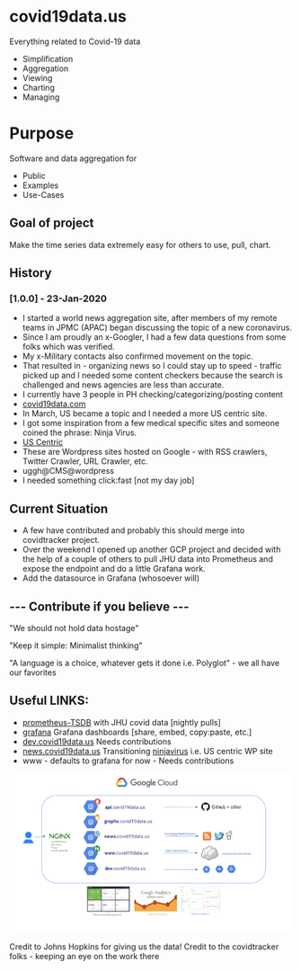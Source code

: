 # covid19data.us

Everything related to Covid-19 data

- Simplification
- Aggregation
- Viewing
- Charting
- Managing

# Purpose

Software and data aggregation for

- Public 
- Examples
- Use-Cases 

## Goal of project

Make the time series data extremely easy for others to use, pull, chart.

## History

### [1.0.0] - 23-Jan-2020

- I started a world news aggregation site, after members of my remote teams in JPMC (APAC)  began discussing the topic of a new coronavirus. 
- Since I am proudly an x-Googler, I had a few data questions from some folks which was verified. 
- My x-Military contacts also confirmed movement on the topic. 
- That resulted in - organizing news so I could stay up to speed - traffic picked up and I needed some content checkers because the search is challenged and news agencies are less than accurate. 
- I currently have 3 people in PH checking/categorizing/posting content
- [covid19data.com](https://covid19data.com)
- In March, US became a topic and I needed a more US centric site. 
- I got some inspiration from a few medical specific sites and someone coined the phrase: Ninja Virus.
- [US Centric](https://ninjavirus.com)
- These are Wordpress sites hosted on Google - with RSS crawlers, Twitter Crawler, URL Crawler, etc. 
- uggh@CMS@wordpress 
- I needed something click:fast [not my day job]

## Current Situation

- A few have contributed and probably this should merge into covidtracker project. 
- Over the weekend I opened up another GCP project and decided with the help of a couple of others to pull JHU data into Prometheus and expose the endpoint and do a little Grafana work. 
- Add the datasource in Grafana (whosoever will)



## --- Contribute if you believe ---

"We should not hold data hostage"

"Keep it simple: Minimalist thinking"

"A language is a choice, whatever gets it done i.e. Polyglot" - we all have our favorites

## Useful LINKS:

- [prometheus-TSDB](api.covid19data.us) with JHU covid data [nightly pulls]
- [grafana](graphs.covid19data.us) Grafana dashboards [share, embed, copy:paste, etc.]
- [dev.covid19data.us](dev.covid19data.us) Needs contributions
- [news.covid19data.us](news.covid19data.us) Transitioning [ninjavirus](https://ninjavirus.com) i.e. US centric WP site
- www - defaults to grafana for now - Needs contributions

![](images/smaller_gcp_setup.png)

Credit to Johns Hopkins for giving us the data! Credit to the covidtracker folks - keeping an eye on the work there
